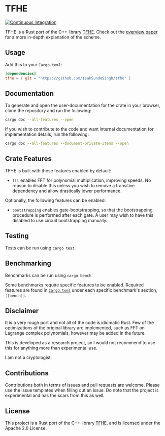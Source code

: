 # TFHE

[![Continuous Integration](https://github.com/IsakSundeSingh/tfhe/workflows/Continuous%20Integration/badge.svg)](https://github.com/IsakSundeSingh/tfhe/actions)

TFHE is a Rust port of the C++ library [TFHE](https://github.com/tfhe/tfhe). Check out the [overview paper](https://eprint.iacr.org/2018/421.pdf) for a more in-depth explanation of the scheme.

## Usage

Add this to your `Cargo.toml`:

```toml
[dependencies]
tfhe = { git = "https://github.com/IsakSundeSingh/tfhe" }
```

## Documentation

To generate and open the user-documentation for the crate in your browser, clone the repository and run the following:

```bash
cargo doc --all-features --open
```

If you wish to contribute to the code and want internal documentation for implementation details, run the following:

```bash
cargo doc --all-features --document-private-items --open
```

## Crate Features

TFHE is built with these features enabled by default:

- `fft` enables FFT for polynomial multiplication, improving speeds. No reason to disable this unless you wish to remove a transitive dependency and allow drastically lower performance.

Optionally, the following features can be enabled:

- `bootstrapping` enables gate-bootstrapping, so that the bootstrapping procedure is performed after each gate. A user may wish to have this disabled to use circuit bootstrapping manually.

## Testing

Tests can be run using `cargo test`.

## Benchmarking

Benchmarks can be run using `cargo bench`.

Some benchmarks require specific features to be enabled. Required features are found in [`Cargo.toml`](Cargo.toml) under each specific benchmark's section, `[[bench]]`.

## Disclaimer

It is a very rough port and not all of the code is idiomatic Rust. Few of the optimizations of the original library are implemented, such as FFT on Lagrange complex polynomials, however may be added in the future.

This is developed as a research project, so I would not recommend to use this for anything more than experimental use.

I am not a cryptologist.

## Contributions

Contributions both in terms of issues and pull requests are welcome.
Please use the issue templates when filling out an issue.
Do note that the project is experimental and has the scars from this as well.

## License

This project is a Rust port of the C++ library [TFHE](https://github.com/tfhe/tfhe), and is licensed under the Apache 2.0 License.
